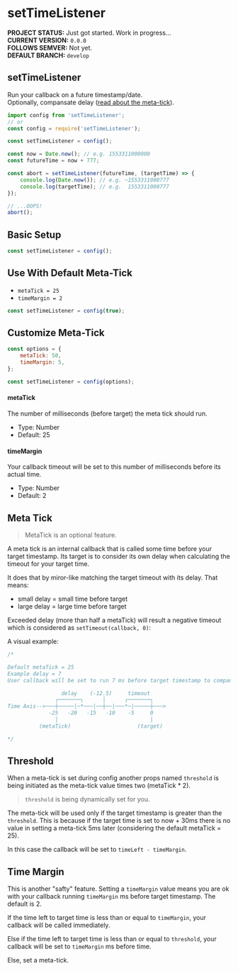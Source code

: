 # setTimeListener

**PROJECT STATUS:** Just got started. Work in progress...  
**CURRENT VERSION:** `0.0.0`  
**FOLLOWS SEMVER:** Not yet.  
**DEFAULT BRANCH:** `develop`  

## setTimeListener
Run your callback on a future timestamp/date.  
Optionally, compansate delay ([read about the meta-tick](#meta%20tick)).

```js
import config from 'setTimeListener';
// or
const config = require('setTimeListener');

const setTimeListener = config();
```

```js
const now = Date.now(); // e.g. 1553311000000
const futureTime = now + 777;

const abort = setTimeListener(futureTime, (targetTime) => {
    console.log(Date.now()); // e.g. ~1553311000777
    console.log(targetTime); // e.g.  1553311000777
});

// ...OOPS!
abort();
```

## Basic Setup
```js
const setTimeListener = config();
```

## Use With Default Meta-Tick
* `metaTick = 25`
* `timeMargin = 2`
```js
const setTimeListener = config(true);
```

## Customize Meta-Tick
```js
const options = {
    metaTick: 50,
    timeMargin: 5,
};

const setTimeListener = config(options);
```
#### metaTick
The number of milliseconds (before target) the meta tick should run.
* Type: Number
* Default: 25

#### timeMargin
Your callback timeout will be set to this number of milliseconds before its actual time.
* Type: Number
* Default: 2



## Meta Tick
> MetaTick is an optional feature.

A meta tick is an internal callback that is called some time before your target timestamp. Its target is to consider its own delay when calculating the timeout for your target time.  

It does that by miror-like matching the target timeout with its delay. That means:
* small delay = small time before target
* large delay = large time before target

Exceeded delay (more than half a metaTick) will result a negative timeout which is considered as `setTimeout(callback, 0)`:

A visual example: 
```js
/*

Default metaTick = 25
Example delay = 7
User callback will be set to run 7 ms before target timestamp to compansate delay.

                 delay    (-12.5)     timeout
               ┌───────┐      │      ┌───────┐
Time Axis-->───┼─────|─*───|──┼──|───*─|─────┼───>
             -25   -20   -15   -10    -5     0
               │                             │
          (metaTick)                     (target)

*/
```

## Threshold
When a meta-tick is set during config another props named `threshold` is being initiated as the meta-tick value times two (metaTick * 2). 

> `threshold` is being dynamically set for you.

The meta-tick will be used only if the target timestamp is greater than the `threshold`. This is because if the target time is set to now + 30ms there is no value in setting a meta-tick 5ms later (considering the default metaTick = 25).

In this case the callback will be set to `timeLeft - timeMargin`.

## Time Margin
This is another "safty" feature. Setting a `timeMargin` value means you are ok with your callback running `timeMargin` ms before target timestamp. The default is 2.

If the time left to target time is less than or equal to `timeMargin`, your callback will be called immediately.

Else if the time left to target time is less than or equal to `threshold`, your callback will be set to `timeMargin` ms before time.

Else, set a meta-tick.